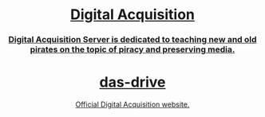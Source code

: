 <div align="center">
  <a href=https://das-drive.cyou/<img src="https://cdn.discordapp.com/icons/884155353485434890/33548bb3e5fbef6894febc25a753bb4a.png?size=4096"</a>
   <h1 align="center">Digital Acquisition</h1>
    <h3 align="center">Digital Acquisition Server is dedicated to teaching new and old pirates on the topic of piracy and preserving media.</h3>

# das-drive
Official Digital Acquisition website.
